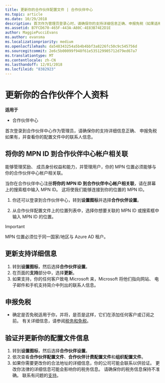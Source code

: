 ```yaml
---
title: 更新你的合作伙伴配置文件 | 合作伙伴中心
ms.topic: article
ms.date: 10/29/2018
description: 首次作为管理员登录心时，请确保你的支持详细信息正确、申报免税（如果适用），并在个人资料中查看联系信息。
ms.assetid: B7FCD670-465F-443A-A80C-4E83B74E2D1E
author: MaggiePucciEvans
ms.author: evansma
ms.localizationpriority: medium
ms.openlocfilehash: da548343254a5b4b4bbf3a8226fc50c9c545756d
ms.sourcegitcommit: 2e6c5b00099f948f61e535129905712d79ed67a7
ms.translationtype: MT
ms.contentlocale: zh-CN
ms.lasthandoff: 12/01/2018
ms.locfileid: "8382923"
---
```

# <a name="update-your-partner-profile"></a>更新你的合作伙伴个人资料

**适用于**

- 合作伙伴中心

首次登录到合作伙伴中心作为管理员，请确保你的支持详细信息正确、 申报免税如果有，并查看你的配置文件中的联系人信息。

## <a name="associate-your-mpn-id-to-your-partner-center-account"></a>将你的 MPN ID 到合作伙伴中心帐户相关联

能够管理奖励、 成员身份权益和能力，并管理用户，你的 MPN 位置必须能够与你的合作伙伴中心帐户相关联。

当你在合作伙伴中心注册**将你的 MPN ID 到合作伙伴中心帐户相关联**，请在屏幕上的搜索框中输入 MPN ID。 这将使我们能够连接到你的位置的 MPN ID。

1. 你还可以登录到合作伙伴中心，转到**设置图标**并选择**合作伙伴设置**。

2. 从合作伙伴配置文件上的位置列表中，选择你想要关联的 MPN ID 或搜索框中输入 MPN ID 的位置。

>[!IMPORTANT]
>MPN 位置必须位于同一国家/地区与 Azure AD 租户。

## <a name="update-your-support-details"></a>更新支持详细信息

1. 转到**设置图标**，然后选择**合作伙伴设置**。
2. 在页面的**支持**部分中，选择**更新**。
3. 如果支持，你的任何客户致电 Microsoft 来，Microsoft 将他们指向网站、 电子邮件和手机支持简介中列出的联系人信息。

## <a name="file-tax-exemptions"></a>申报免税

- 确定是否免税适用于你，并将，是否是这样，它们在添加任何客户或订阅之前。 有关详细信息，请参阅[税务和免税](tax-and-tax-exemptions.md)。

## <a name="verify-and-update-your-profile-information"></a>验证并更新你的配置文件信息

1. 转到**设置图标**，然后选择**合作伙伴设置**。
1. 依次查看**合作伙伴配置文件**、**合作伙伴计费配置文件**和**组织配置文件**。
1. 如果你需要更改你的合法地址的详细信息，你的公司可能会联系以供验证。 更改你法律的详细信息可能会影响你的税务信息。 请确保你的税务信息保持不准确。 联系有问题的[支持](https://partner.microsoft.com/support/contact-support)。